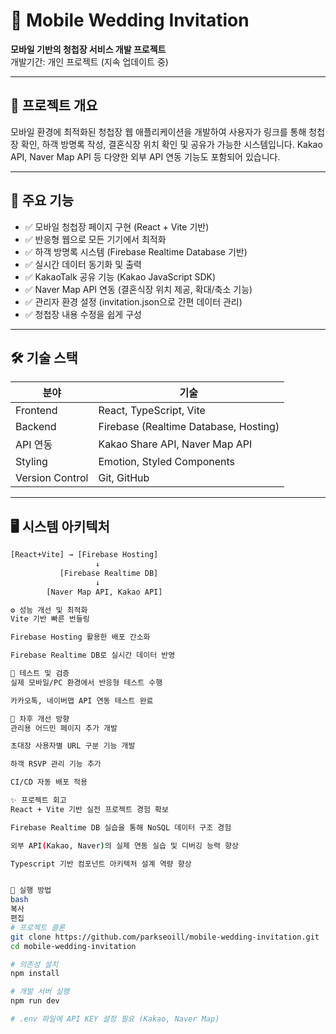 # 📱 Mobile Wedding Invitation

**모바일 기반의 청첩장 서비스 개발 프로젝트**  
개발기간: 개인 프로젝트 (지속 업데이트 중)

---

## 📖 프로젝트 개요

모바일 환경에 최적화된 청첩장 웹 애플리케이션을 개발하여 사용자가 링크를 통해 청첩장 확인, 하객 방명록 작성, 결혼식장 위치 확인 및 공유가 가능한 시스템입니다. Kakao API, Naver Map API 등 다양한 외부 API 연동 기능도 포함되어 있습니다.

---

## 🎯 주요 기능

- ✅ 모바일 청첩장 페이지 구현 (React + Vite 기반)
- ✅ 반응형 웹으로 모든 기기에서 최적화
- ✅ 하객 방명록 시스템 (Firebase Realtime Database 기반)
- ✅ 실시간 데이터 동기화 및 출력
- ✅ KakaoTalk 공유 기능 (Kakao JavaScript SDK)
- ✅ Naver Map API 연동 (결혼식장 위치 제공, 확대/축소 기능)
- ✅ 관리자 환경 설정 (invitation.json으로 간편 데이터 관리)
- ✅ 청첩장 내용 수정을 쉽게 구성

---

## 🛠️ 기술 스택

| 분야 | 기술 |
| ---- | ---- |
| Frontend | React, TypeScript, Vite |
| Backend | Firebase (Realtime Database, Hosting) |
| API 연동 | Kakao Share API, Naver Map API |
| Styling | Emotion, Styled Components |
| Version Control | Git, GitHub |

---

## 🖥 시스템 아키텍처

```bash
[React+Vite] → [Firebase Hosting]
                   ↓
           [Firebase Realtime DB]
                   ↓
        [Naver Map API, Kakao API]

⚙️ 성능 개선 및 최적화
Vite 기반 빠른 번들링

Firebase Hosting 활용한 배포 간소화

Firebase Realtime DB로 실시간 데이터 반영

🧪 테스트 및 검증
실제 모바일/PC 환경에서 반응형 테스트 수행

카카오톡, 네이버맵 API 연동 테스트 완료

🔧 차후 개선 방향
관리용 어드민 페이지 추가 개발

초대장 사용자별 URL 구분 기능 개발

하객 RSVP 관리 기능 추가

CI/CD 자동 배포 적용

✨ 프로젝트 회고
React + Vite 기반 실전 프로젝트 경험 확보

Firebase Realtime DB 실습을 통해 NoSQL 데이터 구조 경험

외부 API(Kakao, Naver)의 실제 연동 실습 및 디버깅 능력 향상

Typescript 기반 컴포넌트 아키텍처 설계 역량 향상


📂 실행 방법
bash
복사
편집
# 프로젝트 클론
git clone https://github.com/parkseoill/mobile-wedding-invitation.git
cd mobile-wedding-invitation

# 의존성 설치
npm install

# 개발 서버 실행
npm run dev

# .env 파일에 API KEY 설정 필요 (Kakao, Naver Map)
